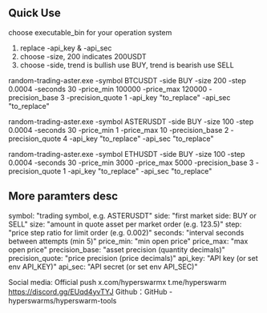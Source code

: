 ## Quick Use
choose executable_bin for your operation system

1. replace -api_key & -api_sec
2. choose -size, 200 indicates 200USDT
3. choose -side, trend is bullish use BUY, trend is bearish use SELL

random-trading-aster.exe -symbol BTCUSDT -side BUY -size 200 -step 0.0004 -seconds 30 -price_min 100000 -price_max 120000 -precision_base 3 -precision_quote 1 -api_key "to_replace" -api_sec "to_replace"

random-trading-aster.exe -symbol ASTERUSDT -side BUY -size 100 -step 0.0004 -seconds 30 -price_min 1 -price_max 10 -precision_base 2 -precision_quote 4 -api_key "to_replace" -api_sec "to_replace"

random-trading-aster.exe -symbol ETHUSDT -side BUY -size 100 -step 0.0004 -seconds 30 -price_min 3000 -price_max 5000 -precision_base 3 -precision_quote 1 -api_key "to_replace" -api_sec "to_replace"

## More paramters desc
symbol:  "trading symbol, e.g. ASTERUSDT"
side:    "first market side: BUY or SELL"
size:    "amount in quote asset per market order (e.g. 123.5)"
step:    "price step ratio for limit order (e.g. 0.002)"
seconds: "interval seconds between attempts (min 5)"
price_min:  "min open price"
price_max:  "max open price"
precision_base:  "asset precision (quantity decimals)"
precision_quote: "price precision (price decimals)"
api_key: "API key (or set env API_KEY)"
api_sec: "API secret (or set env API_SEC)"

Social media:
Official push x.com/hyperswarmx
t.me/hyperswarm
https://discord.gg/EUqd4yvTYJ
Github：GitHub - hyperswarms/hyperswarm-tools
